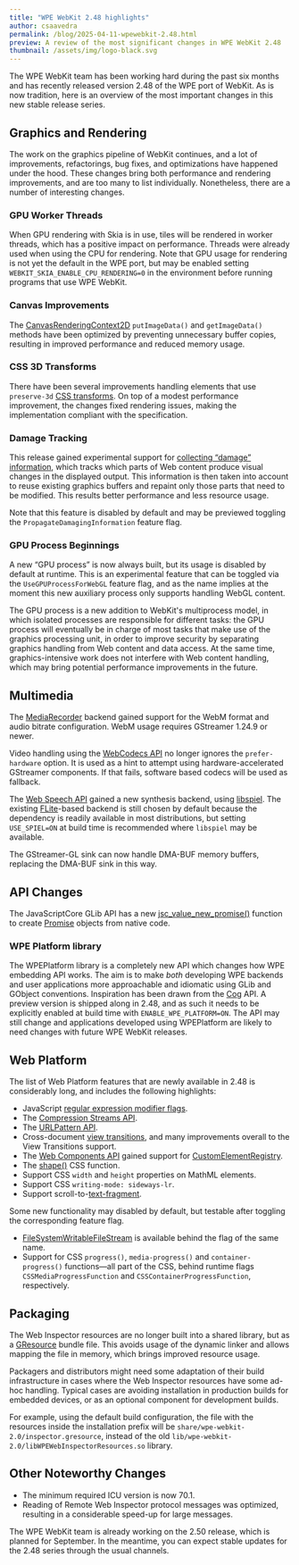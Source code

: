 ```yaml
---
title: "WPE WebKit 2.48 highlights"
author: csaavedra
permalink: /blog/2025-04-11-wpewebkit-2.48.html
preview: A review of the most significant changes in WPE WebKit 2.48
thumbnail: /assets/img/logo-black.svg
---
```


The WPE WebKit team has been working hard during the past six months and has recently released version 2.48 of the WPE port of WebKit. As is now tradition, here is an overview of the most important changes in this new stable release series.

## Graphics and Rendering

The work on the graphics pipeline of WebKit continues, and a lot of improvements, refactorings, bug fixes, and optimizations have happened under the hood. These changes bring both performance and rendering improvements, and are too many to list individually. Nonetheless, there are a number of  interesting changes.

### GPU Worker Threads

When GPU rendering with Skia is in use, tiles will be rendered in worker threads, which has a positive impact on performance. Threads were already used when using the CPU for rendering. Note that GPU usage for rendering is not yet the default in the WPE port, but may be enabled setting `WEBKIT_SKIA_ENABLE_CPU_RENDERING=0` in the environment before running programs that use WPE WebKit.

### Canvas Improvements

The [CanvasRenderingContext2D](https://developer.mozilla.org/en-US/docs/Web/API/CanvasRenderingContext2D) `putImageData()` and `getImageData()` methods have been optimized by preventing unnecessary buffer copies, resulting in improved performance and reduced memory usage.

### CSS 3D Transforms

There have been several improvements handling elements that use `preserve-3d` [CSS transforms](https://developer.mozilla.org/en-US/docs/Web/CSS/transform). On top of a modest performance improvement, the changes fixed rendering issues, making the implementation compliant with the specification.

### Damage Tracking

This release gained experimental support for [collecting “damage” information](https://blogs.igalia.com/plampe/introduction-to-damage-propagation-in-wpe-and-gtk-webkit-ports/), which tracks which parts of Web content produce visual changes in the displayed output. This information is then taken into account to reuse existing graphics buffers and repaint only those parts that need to be modified. This results better performance and less resource usage.

Note that this feature is disabled by default and may be previewed toggling the `PropagateDamagingInformation` feature flag.

### GPU Process Beginnings

A new “GPU process” is now always built, but its usage is disabled by default at runtime. This is an experimental feature that can be toggled via the `UseGPUProcessForWebGL` feature flag, and as the name implies at the moment this new auxiliary process only supports handling WebGL content.

The GPU process is a new addition to WebKit's multiprocess model, in which isolated processes are responsible for different tasks: the GPU process will eventually be in charge of most tasks that make use of the graphics processing unit, in order to improve security by separating graphics handling from Web content and data access. At the same time, graphics-intensive work does not interfere with Web content handling, which may bring potential performance improvements in the future.


## Multimedia

The [MediaRecorder](https://developer.mozilla.org/en-US/docs/Web/API/MediaRecorder/MediaRecorder) backend gained support for the WebM format and audio bitrate configuration. WebM usage requires GStreamer 1.24.9 or newer.

Video handling using the [WebCodecs API](https://developer.mozilla.org/en-US/docs/Web/API/WebCodecs_API) no longer ignores the `prefer-hardware` option. It is used as a hint to attempt using hardware-accelerated GStreamer components. If that fails, software based codecs will be used as fallback.

The [Web Speech API](https://developer.mozilla.org/en-US/docs/Web/API/Web_Speech_API) gained a new synthesis backend, using [libspiel](https://project-spiel.org/). The existing [FLite](http://www.festvox.org/flite/)-based backend is still chosen by default because the dependency is readily available in most distributions, but setting `USE_SPIEL=ON` at build time is recommended where `libspiel` may be available.

The GStreamer-GL sink can now handle DMA-BUF memory buffers, replacing the DMA-BUF sink in this way.

## API Changes

The JavaScriptCore GLib API has a new [jsc_value_new_promise()](https://wpewebkit.org/reference/2.48.0/wpe-javascriptcore-2.0/ctor.Value.new_promise.html) function to create [Promise](https://developer.mozilla.org/en-US/docs/Web/JavaScript/Reference/Global_Objects/Promise) objects from native code.

### WPE Platform library

The WPEPlatform library is a completely new API which changes how WPE embedding API works. The aim is to make *both* developing WPE backends and user applications more approachable and idiomatic using GLib and GObject conventions. Inspiration has been drawn from the [Cog](https://github.com/Igalia/cog) API. A preview version is shipped along in 2.48, and as such it needs to be explicitly enabled at build time with `ENABLE_WPE_PLATFORM=ON`. The API may still change and applications developed using WPEPlatform are likely to need changes with future WPE WebKit releases. 


## Web Platform

The list of Web Platform features that are newly available in 2.48 is considerably long, and includes the following highlights:

* JavaScript [regular expression modifier flags](https://developer.mozilla.org/en-US/docs/Web/JavaScript/Guide/Regular_expressions#advanced_searching_with_flags).
* The [Compression Streams API](https://developer.mozilla.org/en-US/docs/Web/API/Compression_Streams_API).
* The [URLPattern API](https://developer.mozilla.org/en-US/docs/Web/API/URLPattern/URLPattern).
* Cross-document [view transitions](https://developer.mozilla.org/en-US/docs/Web/API/View_Transition_API), and many improvements overall to the View Transitions support.
* The [Web Components API](https://developer.mozilla.org/en-US/docs/Web/API/Web_components) gained support for [CustomElementRegistry](https://developer.mozilla.org/en-US/docs/Web/API/CustomElementRegistry).
* The [shape()](https://developer.mozilla.org/en-US/docs/Web/CSS/basic-shape/shape) CSS function.
* Support CSS `width` and `height` properties on MathML elements.
* Support CSS `writing-mode: sideways-lr`.
* Support scroll-to-[text-fragment](https://developer.mozilla.org/en-US/docs/Web/URI/Fragment/Text_fragments).

Some new functionality may disabled by default, but testable after toggling the corresponding feature flag.

* [FileSystemWritableFileStream](https://developer.mozilla.org/en-US/docs/Web/API/FileSystemWritableFileStream) is available behind the flag of the same name.
* Support for CSS `progress()`, `media-progress()` and `container-progress()` functions&mdash;all part of the CSS, behind runtime flags `CSSMediaProgressFunction` and `CSSContainerProgressFunction`, respectively.

## Packaging

The Web Inspector resources are no longer built into a shared library, but as a [GResource](https://docs.gtk.org/gio/struct.Resource.html) bundle file. This avoids usage of the dynamic linker and allows mapping the file in memory, which brings improved resource usage.

Packagers and distributors might need some adaptation of their build infrastructure in cases where the Web Inspector resources have some ad-hoc handling. Typical cases are avoiding installation in production builds for embedded devices, or as an optional component for development builds. 

For example, using the default build configuration, the file with the resources inside the installation prefix will be `share/wpe-webkit-2.0/inspector.gresource`, instead of the old `lib/wpe-webkit-2.0/libWPEWebInspectorResources.so` library. 

## Other Noteworthy Changes

* The minimum required ICU version is now 70.1.
* Reading of Remote Web Inspector protocol messages was optimized, resulting in a considerable speed-up for large messages.

The WPE WebKit team is already working on the 2.50 release, which is planned for September. In the meantime, you can expect stable updates for the 2.48 series through the usual channels.
